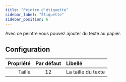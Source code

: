 ```yaml
---
title: "Peintre d'étiquette"
sidebar_label: "Étiquette"
sidebar_position: 6
---
```



Avec ce peintre vous pouvez ajouter du texte au papier.

## Configuration

| Propriété | Par défaut | Libellé            |
| ---------:|:----------:|:------------------ |
|    Taille |     12     | La taille du texte |
